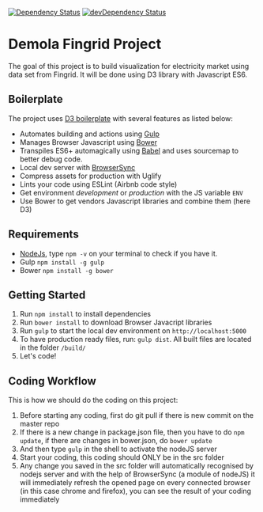 [![Dependency Status](https://david-dm.org/Packet-Clearing-House/d3-es6-boilerplate.svg)](https://david-dm.org/Packet-Clearing-House/d3-es6-boilerplate) [![devDependency Status](https://david-dm.org/Packet-Clearing-House/d3-es6-boilerplate/dev-status.svg)](https://david-dm.org/Packet-Clearing-House/d3-es6-boilerplate#info=devDependencies)

# Demola Fingrid Project

The goal of this project is to build visualization for electricity market using data set from Fingrid. It will be done using D3 library with Javascript ES6.

## Boilerplate
The project uses [D3 boilerplate](https://github.com/emkamal/d3-es6-boilerplate) with several features as listed below:
- Automates building and actions using [Gulp](http://gulpjs.com/)
- Manages Browser Javascript using [Bower](http://bower.io/)
- Transpiles ES6+ automagically using [Babel](https://babeljs.io/) and uses sourcemap to better debug code.
- Local dev server with [BrowserSync](http://browsersync.io/)
- Compress assets for production with Uglify
- Lints your code using ESLint (Airbnb code style)
- Get environment _development_ or _production_ with the JS variable `ENV`
- Use Bower to get vendors Javascript libraries and combine them (here D3)

## Requirements

- [NodeJs](http://www.nodejs.org), type `npm -v` on your terminal to check if you have it.
- Gulp `npm install -g gulp`
- Bower `npm install -g bower`

## Getting Started

1. Run `npm install` to install dependencies
2. Run `bower install` to download Browser Javacript libraries
3. Run `gulp` to start the local dev environment on `http://localhost:5000`
4. To have production ready files, run: `gulp dist`. All built files are located in the folder `/build/`
5. Let's code!

## Coding Workflow

This is how we should do the coding on this project:

1. Before starting any coding, first do git pull if there is new commit on the master repo
2. If there is a new change in package.json file, then you have to do `npm update`, if there are changes in bower.json, do `bower update`
2. And then type `gulp` in the shell to activate the nodeJS server
3. Start your coding, this coding should ONLY be in the src folder
4. Any change you saved in the src folder will automatically recognised by nodejs server and with the help of BrowserSync (a module of nodeJS) it will immediately refresh the opened page on every connected browser (in this case chrome and firefox), you can see the result of your coding immediately
